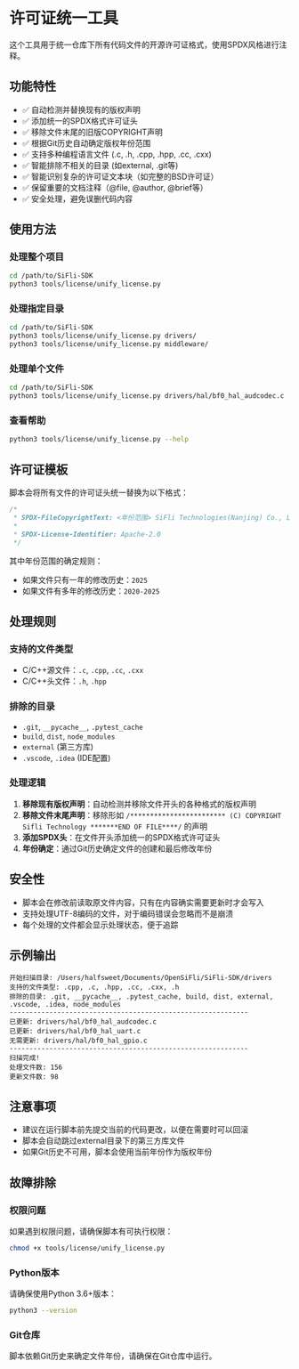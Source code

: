 # 许可证统一工具

这个工具用于统一仓库下所有代码文件的开源许可证格式，使用SPDX风格进行注释。

## 功能特性

- ✅ 自动检测并替换现有的版权声明
- ✅ 添加统一的SPDX格式许可证头  
- ✅ 移除文件末尾的旧版COPYRIGHT声明
- ✅ 根据Git历史自动确定版权年份范围
- ✅ 支持多种编程语言文件 (.c, .h, .cpp, .hpp, .cc, .cxx)
- ✅ 智能排除不相关的目录 (如external, .git等)
- ✅ 智能识别复杂的许可证文本块（如完整的BSD许可证）
- ✅ 保留重要的文档注释（@file, @author, @brief等）
- ✅ 安全处理，避免误删代码内容

## 使用方法

### 处理整个项目
```bash
cd /path/to/SiFli-SDK
python3 tools/license/unify_license.py
```

### 处理指定目录
```bash
cd /path/to/SiFli-SDK
python3 tools/license/unify_license.py drivers/
python3 tools/license/unify_license.py middleware/
```

### 处理单个文件
```bash
cd /path/to/SiFli-SDK
python3 tools/license/unify_license.py drivers/hal/bf0_hal_audcodec.c
```

### 查看帮助
```bash
python3 tools/license/unify_license.py --help
```

## 许可证模板

脚本会将所有文件的许可证头统一替换为以下格式：

```c
/*
 * SPDX-FileCopyrightText: <年份范围> SiFli Technologies(Nanjing) Co., Ltd
 *
 * SPDX-License-Identifier: Apache-2.0
 */
```

其中年份范围的确定规则：
- 如果文件只有一年的修改历史：`2025`
- 如果文件有多年的修改历史：`2020-2025`

## 处理规则

### 支持的文件类型
- C/C++源文件：`.c`, `.cpp`, `.cc`, `.cxx`
- C/C++头文件：`.h`, `.hpp`

### 排除的目录
- `.git`, `__pycache__`, `.pytest_cache`
- `build`, `dist`, `node_modules`
- `external` (第三方库)
- `.vscode`, `.idea` (IDE配置)

### 处理逻辑
1. **移除现有版权声明**：自动检测并移除文件开头的各种格式的版权声明
2. **移除文件末尾声明**：移除形如 `/************************ (C) COPYRIGHT Sifli Technology *******END OF FILE****/` 的声明
3. **添加SPDX头**：在文件开头添加统一的SPDX格式许可证头
4. **年份确定**：通过Git历史确定文件的创建和最后修改年份

## 安全性

- 脚本会在修改前读取原文件内容，只有在内容确实需要更新时才会写入
- 支持处理UTF-8编码的文件，对于编码错误会忽略而不是崩溃
- 每个处理的文件都会显示处理状态，便于追踪

## 示例输出

```
开始扫描目录: /Users/halfsweet/Documents/OpenSiFli/SiFli-SDK/drivers
支持的文件类型: .cpp, .c, .hpp, .cc, .cxx, .h
排除的目录: .git, __pycache__, .pytest_cache, build, dist, external, .vscode, .idea, node_modules
------------------------------------------------------------
已更新: drivers/hal/bf0_hal_audcodec.c
已更新: drivers/hal/bf0_hal_uart.c
无需更新: drivers/hal/bf0_hal_gpio.c
------------------------------------------------------------
扫描完成!
处理文件数: 156
更新文件数: 98
```

## 注意事项

- 建议在运行脚本前先提交当前的代码更改，以便在需要时可以回滚
- 脚本会自动跳过external目录下的第三方库文件
- 如果Git历史不可用，脚本会使用当前年份作为版权年份

## 故障排除

### 权限问题
如果遇到权限问题，请确保脚本有可执行权限：
```bash
chmod +x tools/license/unify_license.py
```

### Python版本
请确保使用Python 3.6+版本：
```bash
python3 --version
```

### Git仓库
脚本依赖Git历史来确定文件年份，请确保在Git仓库中运行。
